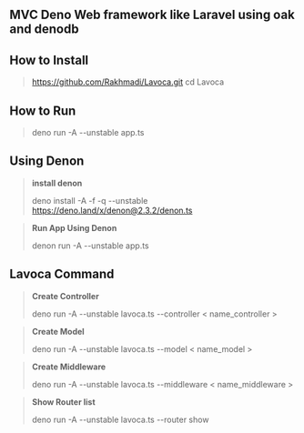 <h2> MVC Deno Web framework like Laravel using oak and denodb</h2>

## How to Install 

> https://github.com/Rakhmadi/Lavoca.git
> cd Lavoca
>

## How to Run 

> deno run -A --unstable app.ts
>
>
## **Using Denon**

>
>**install denon** 
>
>deno install -A -f -q --unstable https://deno.land/x/denon@2.3.2/denon.ts

>**Run App Using Denon** 
>
>denon run -A --unstable app.ts

## **Lavoca Command**
>
>
>**Create Controller**
>
>deno run -A --unstable lavoca.ts --controller < name_controller >

>**Create Model**
>
>deno run -A --unstable lavoca.ts --model < name_model >

>**Create Middleware**
>
>deno run -A --unstable lavoca.ts --middleware < name_middleware >


>**Show Router list**
>
>deno run -A --unstable lavoca.ts --router show
